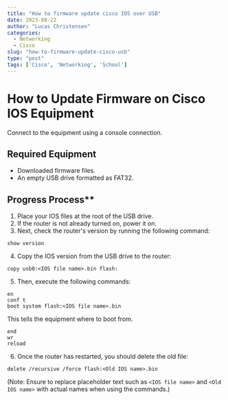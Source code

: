 ```yaml
---
title: "How to firmware update cisco IOS over USB"
date: 2023-08-22
author: "Lucas Christensen"
categories:
  - Networking
  - Cisco
slug: "how-to-firmware-update-cisco-usb"
type: "post"
tags: ['Cisco', 'Networking', 'School']
---
```


# How to Update Firmware on Cisco IOS Equipment

Connect to the equipment using a console connection.

## Required Equipment
- Downloaded firmware files.
- An empty USB drive formatted as FAT32.

## Progress Process**
1. Place your IOS files at the root of the USB drive.
2. If the router is not already turned on, power it on.
3. Next, check the router's version by running the following command: 

```console
show version
```
4. Copy the IOS version from the USB drive to the router: 

```console
copy usb0:<IOS file name>.bin flash:
```

5. Then, execute the following commands:

```console
en
conf t
boot system flash:<IOS file name>.bin
```
This tells the equipment where to boot from. 
```
end
wr
reload
```
6. Once the router has restarted, you should delete the old file: 

```
delete /recursive /force flash:<Old IOS name>.bin
```

(Note: Ensure to replace placeholder text such as `<IOS file name>` and `<Old IOS name>` with actual names when using the commands.)
